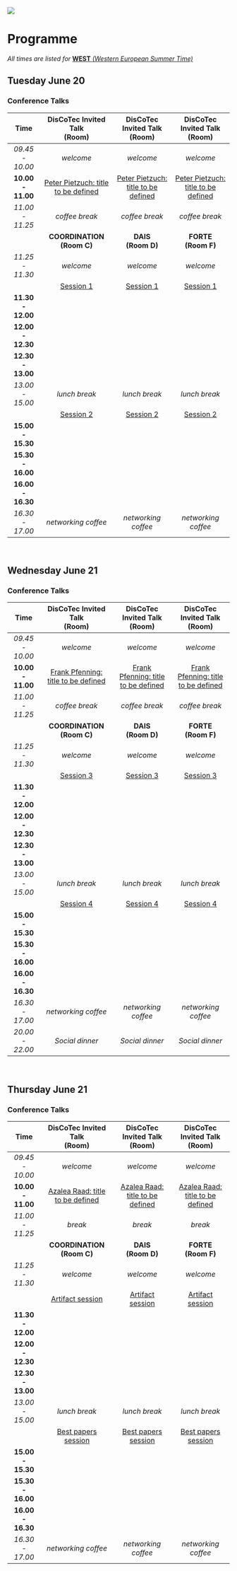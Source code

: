 [![](discotec2023-banner.v3.png)](https://www.discotec.org/2023/)


# Programme

*All times are listed for* [**WEST** *(Western European Summer Time)*](https://time.is/WEST)
  
## Tuesday June 20

### Conference Talks

| Time | DisCoTec Invited Talk <br/> (Room)  | DisCoTec Invited Talk <br/> (Room) | DisCoTec Invited Talk <br/> (Room) |
| :---: | :---: | :---: | :---: |
| *09.45 - 10.00* | *welcome* | *welcome*| *welcome*|
| **10.00 - 11.00** | [Peter Pietzuch: title to be defined](invited#peter) | [Peter Pietzuch: title to be defined](invited#peter) | [Peter Pietzuch: title to be defined](invited#peter) |
| *11.00 - 11.25* | *coffee break* | *coffee break* | *coffee break* |
|  | **COORDINATION <br/> (Room C)** | **DAIS <br/> (Room D)** | **FORTE <br/> (Room F)** |
| *11.25 - 11.30* | *welcome* | *welcome* | *welcome* |
| | [Session 1](#session-1-coordination) | [Session 1](#session-1-dais) | [Session 1](#session-1-forte) |
| **11.30 - 12.00** |  |  |  | 
| **12.00 - 12.30** |  |  |  | 
| **12.30 - 13.00** |  |  |  | 
| *13.00 - 15.00* | *lunch break* | *lunch break* | *lunch break*|
| | [Session 2](#session-2-coordination) | [Session 2](#session-2-dais) | [Session 2](#session-2-forte) |
| **15.00 - 15.30** |  |  |  | 
| **15.30 - 16.00** |  |  |  | 
| **16.00 - 16.30** |  |  |  | 
| *16.30 - 17.00* | *networking coffee* | *networking coffee* | *networking coffee*|

<br/>

## Wednesday June 21

### Conference Talks

| Time | DisCoTec Invited Talk <br/> (Room)  | DisCoTec Invited Talk <br/> (Room) | DisCoTec Invited Talk <br/> (Room) |
| :---: | :---: | :---: | :---: |
| *09.45 - 10.00* | *welcome* | *welcome*| *welcome*|
| **10.00 - 11.00** | [Frank Pfenning: title to be defined](invited#frank) | [Frank Pfenning: title to be defined](invited#frank) | [Frank Pfenning: title to be defined](invited#frank) |
| *11.00 - 11.25* | *coffee break* | *coffee break* | *coffee break* |
|  | **COORDINATION <br/> (Room C)** | **DAIS <br/> (Room D)** | **FORTE <br/> (Room F)** |
| *11.25 - 11.30* | *welcome* | *welcome* | *welcome* |
| | [Session 3](#session-3-coordination) | [Session 3](#session-3-dais) | [Session 3](#session-3-forte) |
| **11.30 - 12.00** |  |  |  | 
| **12.00 - 12.30** |  |  |  | 
| **12.30 - 13.00** |  |  |  | 
| *13.00 - 15.00* | *lunch break* | *lunch break* | *lunch break*|
| | [Session 4](#session-4-coordination) | [Session 4](#session-4-dais) | [Session 4](#session-4-forte) |
| **15.00 - 15.30** |  |  |  | 
| **15.30 - 16.00** |  |  |  | 
| **16.00 - 16.30** |  |  |  | 
| *16.30 - 17.00* | *networking coffee*| *networking coffee* | *networking coffee* |
| *20.00 - 22.00* | *Social dinner*| *Social dinner* | *Social dinner* |

<br/>

## Thursday June 21

### Conference Talks

| Time | DisCoTec Invited Talk <br/> (Room)  | DisCoTec Invited Talk <br/> (Room) | DisCoTec Invited Talk <br/> (Room) |
| :---: | :---: | :---: | :---: |
| *09.45 - 10.00* | *welcome* | *welcome*| *welcome*|
| **10.00 - 11.00** | [Azalea Raad: title to be defined](invited#azalea) | [Azalea Raad: title to be defined](invited#azalea) | [Azalea Raad: title to be defined](invited#azalea) |
| *11.00 - 11.25* | *break* | *break* | *break* |
|  | **COORDINATION <br/> (Room C)** | **DAIS <br/> (Room D)** | **FORTE <br/> (Room F)** |
| *11.25 - 11.30* | *welcome* | *welcome* | *welcome* |
| | [Artifact session](#session-artifact) | [Artifact session](#session-artifact) | [Artifact session](#session-artifact) |
| **11.30 - 12.00** |  |  |  | 
| **12.00 - 12.30** |  |  |  | 
| **12.30 - 13.00** |  |  |  | 
| *13.00 - 15.00* | *lunch break* | *lunch break* | *lunch break*|
| | [Best papers session](#session-best-papers) | [Best papers session](#session-best-papers) | [Best papers session](#session-best-papers) |
| **15.00 - 15.30** |  |  |  | 
| **15.30 - 16.00** |  |  |  | 
| **16.00 - 16.30** |  |  |  | 
| *16.30 - 17.00* | *networking coffee* | *networking coffee* | *networking coffee* |

<br/>
